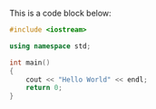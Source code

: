 This is a code block below:

```cpp
#include <iostream>

using namespace std;

int main() 
{
    cout << "Hello World" << endl;
    return 0;
}
```
